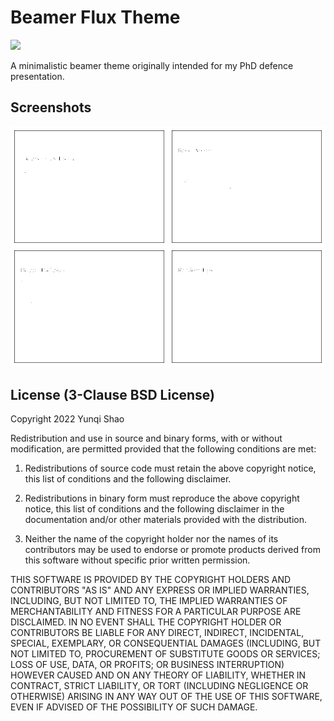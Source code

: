 # Beamer Flux Theme

<a href="https://www.overleaf.com/read/ffrjzvdpzwyj" alt="Overleaf"> 
  <img src="https://img.shields.io/badge/Overleaf-template-47A141?style=flat-square&logo=overleaf" /></a>

A minimalistic beamer theme originally intended for my PhD defence presentation.

## Screenshots

![screenshots](screenshots.png)

## License (3-Clause BSD License)

Copyright 2022 Yunqi Shao

Redistribution and use in source and binary forms, with or without modification, are permitted provided that the following conditions are met:

1. Redistributions of source code must retain the above copyright notice, this list of conditions and the following disclaimer.

2. Redistributions in binary form must reproduce the above copyright notice, this list of conditions and the following disclaimer in the documentation and/or other materials provided with the distribution.

3. Neither the name of the copyright holder nor the names of its contributors may be used to endorse or promote products derived from this software without specific prior written permission.

THIS SOFTWARE IS PROVIDED BY THE COPYRIGHT HOLDERS AND CONTRIBUTORS "AS IS" AND ANY EXPRESS OR IMPLIED WARRANTIES, INCLUDING, BUT NOT LIMITED TO, THE IMPLIED WARRANTIES OF MERCHANTABILITY AND FITNESS FOR A PARTICULAR PURPOSE ARE DISCLAIMED. IN NO EVENT SHALL THE COPYRIGHT HOLDER OR CONTRIBUTORS BE LIABLE FOR ANY DIRECT, INDIRECT, INCIDENTAL, SPECIAL, EXEMPLARY, OR CONSEQUENTIAL DAMAGES (INCLUDING, BUT NOT LIMITED TO, PROCUREMENT OF SUBSTITUTE GOODS OR SERVICES; LOSS OF USE, DATA, OR PROFITS; OR BUSINESS INTERRUPTION) HOWEVER CAUSED AND ON ANY THEORY OF LIABILITY, WHETHER IN CONTRACT, STRICT LIABILITY, OR TORT (INCLUDING NEGLIGENCE OR OTHERWISE) ARISING IN ANY WAY OUT OF THE USE OF THIS SOFTWARE, EVEN IF ADVISED OF THE POSSIBILITY OF SUCH DAMAGE.
